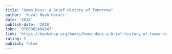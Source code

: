 ```yaml
---
title: "Homo Deus: A Brief History of Tomorrow"
author: 'Yuval Noah Harari'
date: '2018'
publish-date: '2018'
isbn: '9780062464347'
link: 'https://bookshop.org/books/homo-deus-a-brief-history-of-tomorrow/9780062464347'
rating: 5
publish: false
---
```

